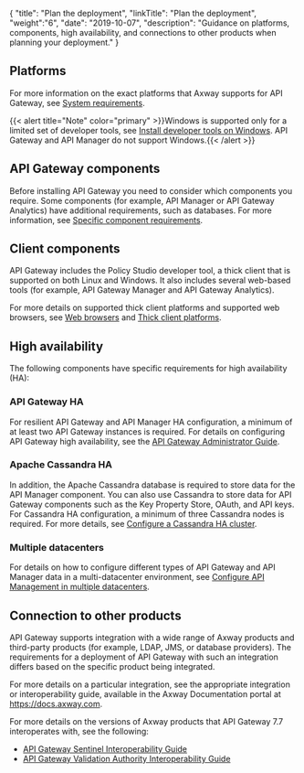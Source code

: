 {
"title": "Plan the deployment",
"linkTitle": "Plan the deployment",
"weight":"6",
"date": "2019-10-07",
"description": "Guidance on platforms, components, high availability, and connections to other products when planning your deployment."
}

## Platforms

For more information on the exact platforms that Axway supports for API Gateway, see [System requirements](/docs/apim_installation/apigtw_install/system_requirements).

{{< alert title="Note" color="primary" >}}Windows is supported only for a limited set of developer tools, see [Install developer tools on Windows](/docs/apim_installation/apigtw_install/install_dev_tools). API Gateway and API Manager do not support Windows.{{< /alert >}}

## API Gateway components

Before installing API Gateway you need to consider which components you require. Some components (for example, API Manager or API Gateway Analytics) have additional requirements, such as databases. For more information, see [Specific component requirements](/docs/apim_installation/apigtw_install/system_requirements#specific_component_requirements).

## Client components

API Gateway includes the Policy Studio developer tool, a thick client that is supported on both Linux and Windows. It also includes several web-based tools (for example, API Gateway Manager and API Gateway Analytics).

For more details on supported thick client platforms and supported web browsers, see [Web browsers](/docs/apim_installation/apigtw_install/system_requirements#web-browsers) and [Thick client platforms](/docs/apim_installation/apigtw_install/system_requirements#thick-client-platforms).

## High availability

The following components have specific requirements for high availability (HA):

### API Gateway HA

For resilient API Gateway and API Manager HA configuration, a minimum of at least two API Gateway instances is required. For details on configuring API Gateway high availability, see the [API Gateway Administrator Guide](/docs/apim_administration/apigtw_admin/).

### Apache Cassandra HA

In addition, the Apache Cassandra database is required to store data for the API Manager component. You can also use Cassandra to store data for API Gateway components such as the Key Property Store, OAuth, and API keys. For Cassandra HA configuration, a minimum of three Cassandra nodes is required. For more details, see
[Configure a Cassandra HA cluster](/docs/cass_admin/cassandra_config/).

### Multiple datacenters

For details on how to configure different types of API Gateway and API Manager data in a multi-datacenter environment, see [Configure API Management in multiple datacenters](/docs/apimgmt_multi_dc/).

## Connection to other products

API Gateway supports integration with a wide range of Axway products and third-party products (for example, LDAP, JMS, or database providers). The requirements for a deployment of API Gateway with such an integration differs based on the specific product being integrated.

For more details on a particular integration, see the appropriate integration or interoperability guide, available in the Axway Documentation portal at <https://docs.axway.com>.

For more details on the versions of Axway products that API Gateway 7.7 interoperates with, see the following:

* [API Gateway Sentinel Interoperability Guide](https://docs.axway.com/bundle/APIGateway_77_Sentinel_InteropGuide_allOS_en_HTML5)
* [API Gateway Validation Authority Interoperability Guide](https://docs.axway.com/bundle/APIGateway_77_VA_InteropGuide_allOS_en_HTML5)
